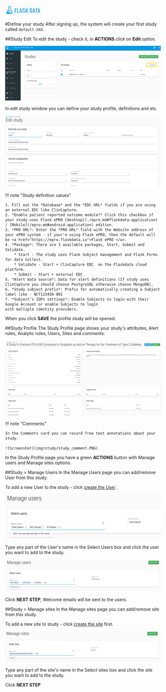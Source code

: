 <a href="https://www.flaskdata.io">![Screenshot](img/flaskdata_logo.PNG)</a>

#Define your study
After signing up, the system will create your first study called `default-XXX`.

##Study Edit
To edit the study - check it, in **ACTIONS** click on **Edit** option.

![Screenshot](img/study/studies_index_actions.PNG)

 In edit study window you can define your study profile, definitions and etc.

 ![Screenshot](img/study/edit_study.PNG)

!!! note "Study definition values"

    1. Fill out the *Database* and the *EDC URL* fields if you are using an external EDC like ClinCapture.
    2. *Enable patient reported outcome module?* Click this checkbox if your study uses Flask ePRO [desktop](./epro.md#flaskdata-application) / [Mobile](/epro.md#android-application) edition.
    3. *PRO URL*: Enter the *PRO URL* field with the Website address of your ePRO system - if your'e using Flask ePRO, then the default will be <a href="https://epro.flaskdata.io">Flask ePRO </a>.
    4. *Package*: There are 3 available packages, Start, Submit and Validate.
        * Start - The study uses Flask Subject management and Flask Forms for data Collect.
        * Validate - Start + ClinCapture EDC  on the Flaskdata cloud platform.
        * Submit - Start + external EDC
    5. *Alert data source*: Data for alert definitions (If study uses ClinCapture you should choose PostgreSQL otherwise choose MongoDB).
    6. *Study subject prefix*: Prefix for automatically creating a Subject label like - NCT123456-001
    7. *Subject’s IDPs settings*: Enable Subjects to login with their Google Account or enable Subjects to login
    with multiple identity providers.

When you click **SAVE** the profile study will be opened.

##Study Profile
The Study Profile page shows your study's attributes, Alert rules, Analytic rules, Users, Sites and comments.

  ![Screenshot](img/study/study_profile.PNG)

!!! note "Comments"

    In the Comments card you can record free text annotations about your study.

    ![Screenshot](img/study/study_comment.PNG)

In the Study Profile page you have a green **ACTIONS**  button with Manage users and Manage sites options.

##Study > Manage Users
In the Manage Users page you can add/remove User from this study.

To add a new User to the study - click [create the User](./manage_users.md#add-user) .

![Screenshot](img/study/study_manage_users.PNG)

Type any part of the User's name in the Select Users box and click the user you want to add to the study.

![Screenshot](img/study/study_mange_users_type.PNG)

Click **NEXT STEP**, Welcome emails will be sent to the users.

##Study > Manage sites
In the Manage sites page you can add/remove site from this study.

To add a new site to study - click [create the site](./manage_sites.md#add-a-new-site) first.

![Screenshot](img/study/study_manage_sites.PNG)

Type any part of the site's name in the Select sites box and click the site you want to add to the study.

Click **NEXT STEP**
